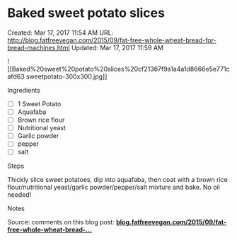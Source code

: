 # Baked sweet potato slices

Created: Mar 17, 2017 11:54 AM
URL: http://blog.fatfreevegan.com/2015/09/fat-free-whole-wheat-bread-for-bread-machines.html
Updated: Mar 17, 2017 11:59 AM

![[Baked%20sweet%20potato%20slices%20cf21367f9a1a4a1d8666e5e771cafd63 sweetpotato-300x300.jpg]]

Ingredients

- [ ]  1 Sweet Potato
- [ ]  Aquafaba
- [ ]  Brown rice flour
- [ ]  Nutritional yeast
- [ ]  Garlic powder
- [ ]  pepper
- [ ]  salt

Steps

Thickly slice sweet potatoes, dip into aquafaba, then coat with a brown rice flour/nutritional yeast/garlic powder/pepper/salt mixture and bake. No oil needed!

Notes

Source: comments on this blog post: **[blog.fatfreevegan.com/2015/09/fat-free-whole-wheat-bread-...](http://blog.fatfreevegan.com/2015/09/fat-free-whole-wheat-bread-for-bread-machines.html)**